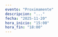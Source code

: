 ```yaml
---
evento: "Proximamente"
descripcion: "..."
fecha: "2025-11-20"
hora_inicio: "15:00"
hora_fin: "18:00"
---
```

